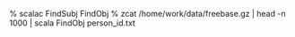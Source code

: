 % scalac FindSubj FindObj
% zcat /home/work/data/freebase.gz | head -n 1000 | scala FindObj  person_id.txt